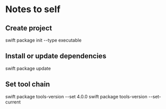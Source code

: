 # Notes to self

## Create project
swift package init --type executable

## Install or update dependencies
swift package update

## Set tool chain
swift package tools-version --set 4.0.0
swift package tools-version --set-current


